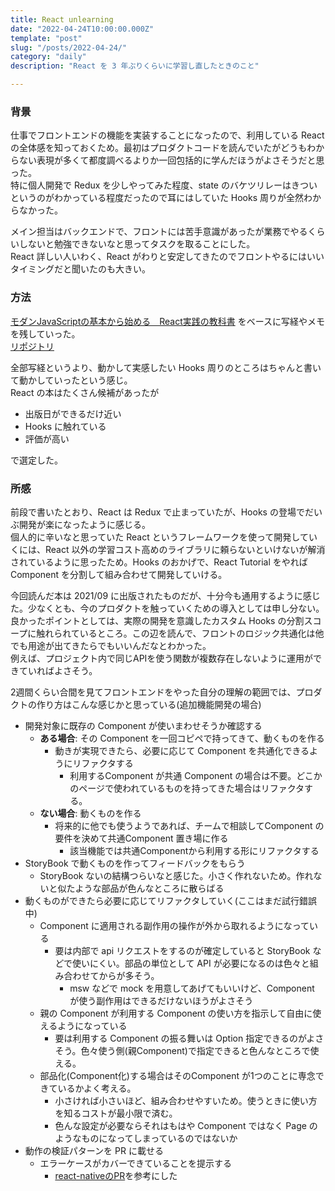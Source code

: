 ```yaml
---
title: React unlearning
date: "2022-04-24T10:00:00.000Z"
template: "post"
slug: "/posts/2022-04-24/"
category: "daily"
description: "React を 3 年ぶりくらいに学習し直したときのこと"

---
```


### 背景

仕事でフロントエンドの機能を実装することになったので、利用している React の全体感を知っておくため。最初はプロダクトコードを読んでいたがどうもわからない表現が多くて都度調べるよりか一回包括的に学んだほうがよさそうだと思った。  
特に個人開発で Redux を少しやってみた程度、state のバケツリレーはきついというのがわかっている程度だったので耳にはしていた Hooks 周りが全然わからなかった。  

メイン担当はバックエンドで、フロントには苦手意識があったが業務でやるくらいしないと勉強できないなと思ってタスクを取ることにした。  
React 詳しい人いわく、React がわりと安定してきたのでフロントやるにはいいタイミングだと聞いたのも大きい。  

### 方法

[モダンJavaScriptの基本から始める　React実践の教科書](https://www.amazon.co.jp/dp/B09BV2HGN3/ref=dp-kindle-redirect?_encoding=UTF8&btkr=1) をベースに写経やメモを残していった。  
[リポジトリ](https://github.com/smith-30/mdrn-react-training)  

全部写経というより、動かして実感したい Hooks 周りのところはちゃんと書いて動かしていったという感じ。  
React の本はたくさん候補があったが

- 出版日ができるだけ近い
- Hooks に触れている
- 評価が高い

で選定した。

### 所感

前段で書いたとおり、React は Redux で止まっていたが、Hooks の登場でだいぶ開発が楽になったように感じる。  
個人的に辛いなと思っていた React というフレームワークを使って開発していくには、React 以外の学習コスト高めのライブラリに頼らないといけないが解消されているように思ったため。Hooks のおかげで、React Tutorial をやれば Component を分割して組み合わせて開発していける。  

今回読んだ本は 2021/09 に出版されたものだが、十分今も通用するように感じた。少なくとも、今のプロダクトを触っていくための導入としては申し分ない。
良かったポイントとしては、実際の開発を意識したカスタム Hooks の分割スコープに触れられているところ。この辺を読んで、フロントのロジック共通化は他でも用途が出てきたらでもいいんだなとわかった。  
例えば、プロジェクト内で同じAPIを使う関数が複数存在しないように運用ができていればよさそう。  

2週間くらい合間を見てフロントエンドをやった自分の理解の範囲では、プロダクトの作り方はこんな感じかと思っている(追加機能開発の場合)

- 開発対象に既存の Component が使いまわせそうか確認する
  - **ある場合**: その Component を一回コピペで持ってきて、動くものを作る
    - 動きが実現できたら、必要に応じて Component を共通化できるようにリファクタする
      - 利用するComponent が共通 Component の場合は不要。どこかのページで使われているものを持ってきた場合はリファクタする。  
  - **ない場合**: 動くものを作る
    - 将来的に他でも使うようであれば、チームで相談してComponent の要件を決めて共通Component 置き場に作る
      - 該当機能では共通Componentから利用する形にリファクタする
- StoryBook で動くものを作ってフィードバックをもらう
  - StoryBook ないの結構つらいなと感じた。小さく作れないため。作れないと似たような部品が色んなところに散らばる
- 動くものができたら必要に応じてリファクタしていく(ここはまだ試行錯誤中)
  - Component に適用される副作用の操作が外から取れるようになっている
    - 要は内部で api リクエストをするのが確定していると StoryBook などで使いにくい。部品の単位として API が必要になるのは色々と組み合わせてからが多そう。
      - msw などで mock を用意してあげてもいいけど、Component が使う副作用はできるだけないほうがよさそう
  - 親の Component が利用する Component の使い方を指示して自由に使えるようになっている
    - 要は利用する Component の振る舞いは Option 指定できるのがよさそう。色々使う側(親Component)で指定できると色んなところで使える。
  - 部品化(Component化)する場合はそのComponent が1つのことに専念できているかよく考える。
    - 小さければ小さいほど、組み合わせやすいため。使うときに使い方を知るコストが最小限で済む。
    - 色んな設定が必要ならそれはもはや Component ではなく Page のようなものになってしまっているのではないか
- 動作の検証パターンを PR に載せる
  - エラーケースがカバーできていることを提示する
    - [react-nativeのPR](https://s-pace.github.io/react-native/docs/next/contributing.html#test-plan)を参考にした